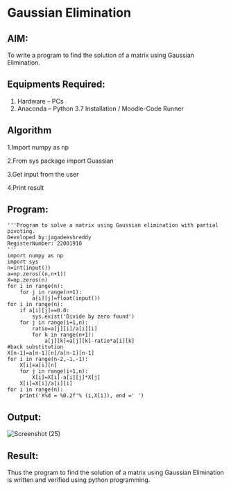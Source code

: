 # Gaussian Elimination

## AIM:
To write a program to find the solution of a matrix using Gaussian Elimination.

## Equipments Required:
1. Hardware – PCs
2. Anaconda – Python 3.7 Installation / Moodle-Code Runner

## Algorithm
1.Import numpy as np

2.From sys package import Guassian

3.Get input from the user

4.Print result

## Program:
```
'''Program to solve a matrix using Gaussian elimination with partial pivoting.
Developed by:jagadeeshreddy 
RegisterNumber: 22001910
'''
import numpy as np
import sys
n=int(input())
a=np.zeros((n,n+1))
X=np.zeros(n)
for i in range(n):
    for j in range(n+1):
        a[i][j]=float(input())
for i in range(n):
    if a[i][j]==0.0:
        sys.exist('Divide by zero found')
    for j in range(i+1,n):
        ratio=a[j][i]/a[i][i]
        for k in range(n+1):
            a[j][k]=a[j][k]-ratio*a[i][k]
#back substitution
X[n-1]=a[n-1][n]/a[n-1][n-1]
for i in range(n-2,-1,-1):
    X[i]=a[i][n]
    for j in range(i+1,n):
        X[i]=X[i]-a[i][j]*X[j]
    X[i]=X[i]/a[i][i]
for i in range(n):
    print('X%d = %0.2f'% (i,X[i]), end =' ')
```
## Output:
![Screenshot (25)](https://user-images.githubusercontent.com/120623104/215275483-4c02494c-8a14-4213-b148-889ec16054eb.png)

## Result:
Thus the program to find the solution of a matrix using Gaussian Elimination is written and verified using python programming.

